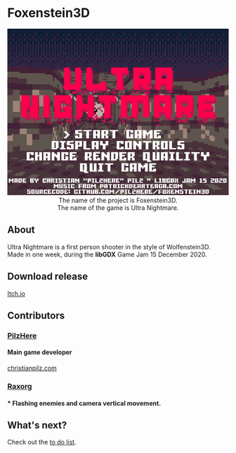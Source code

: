 # Foxenstein3D
<p align="center">
	<img src="readme/readme.png"><br />
The name of the project is Foxenstein3D.<br />
The name of the game is Ultra Nightmare.
</p>

## About
Ultra Nightmare is a first person shooter in the style of Wolfenstein3D.<br />
Made in one week, during the <b>libGDX</b> Game Jam 15 December 2020.

## Download release
[Itch.io](https://pilzhere.itch.io/ultra-nightmare)

## Contributors
### [PilzHere](https://github.com/PilzHere)
#### Main game developer
[christianpilz.com](https://www.christianpilz.com)

### [Raxorg](https://github.com/Raxorg)
#### * Flashing enemies and camera vertical movement.

## What's next?
Check out the [to do list](readme/TODO.md).
